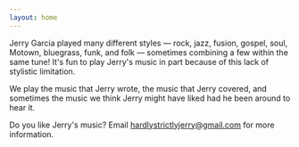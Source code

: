 ```yaml
---
layout: home
---
```


Jerry Garcia played many different styles &mdash; rock, jazz, fusion, gospel, soul, Motown, bluegrass, funk, and folk &mdash; sometimes combining a few within the same tune! It's fun to play Jerry's music in part because of this lack of stylistic limitation.

We play the music that Jerry wrote, the music that Jerry covered, and sometimes the music we think Jerry might have liked had he been around to hear it.


Do you like Jerry's music? Email <a href="mailto:hardlystrictlyjerry@gmail.com">hardlystrictlyjerry@gmail.com</a> for more information.



